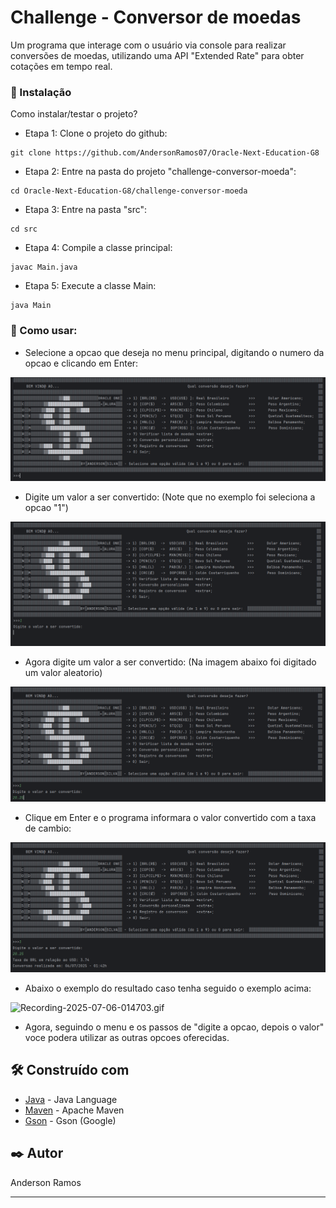 # Challenge - Conversor de moedas

Um programa que interage com o usuário via console para realizar conversões de moedas, utilizando uma API "Extended Rate" para obter cotações em tempo real.

### 🔧 Instalação

Como instalar/testar o projeto?

- Etapa 1:  Clone o projeto do github:

```
git clone https://github.com/AndersonRamos07/Oracle-Next-Education-G8
```
- Etapa 2:  Entre na pasta do projeto "challenge-conversor-moeda":

```
cd Oracle-Next-Education-G8/challenge-conversor-moeda
```
- Etapa 3:  Entre na pasta "src":

```
cd src
```
- Etapa 4: Compile a classe principal:

```
javac Main.java
```
- Etapa 5:  Execute a classe Main:

```
java Main
```

### 🔧 Como usar:

- Selecione a opcao que deseja no menu principal, digitando o numero da opcao e clicando em Enter:

![img_1.png](img_1.png)

- Digite um valor a ser convertido: (Note que no exemplo foi seleciona a opcao "1")

![img_2.png](img_2.png)

- Agora digite um valor a ser convertido: (Na imagem abaixo foi digitado um valor aleatorio)

![img_3.png](img_3.png)

- Clique em Enter e o programa informara o valor convertido com a taxa de cambio:

![img_4.png](img_4.png)

- Abaixo o exemplo do resultado caso tenha seguido o exemplo acima:

![Recording-2025-07-06-014703.gif](../../../../Downloads/Recording-2025-07-06-014703.gif)

- Agora, seguindo o menu e os passos de "digite a opcao, depois o valor" voce podera utilizar as outras opcoes oferecidas.

## 🛠️ Construído com

* [Java](https://www.java.com/pt-BR/download/help/whatis_java.html) - Java Language
* [Maven](https://maven.apache.org/) - Apache Maven
* [Gson](https://mvnrepository.com/artifact/com.google.code.gson/gson) - Gson (Google)

## ✒️ Autor

Anderson Ramos

---